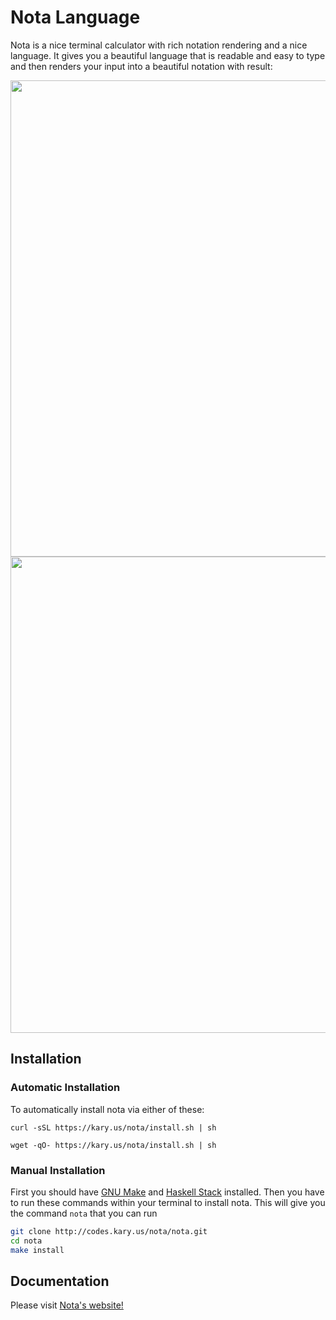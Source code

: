
# Nota Language

Nota is a nice terminal calculator with rich notation rendering and a nice language. It gives you a beautiful language that is readable and easy to type and then renders your input into a beautiful notation with result:

<img width="762" src="https://user-images.githubusercontent.com/2157285/62937043-99abae00-bde0-11e9-8ce5-5d7257fa7b28.png">

<img width="762" src="https://user-images.githubusercontent.com/2157285/62937044-99abae00-bde0-11e9-8f6c-c756ba789da8.png">

## Installation

### Automatic Installation
To automatically install nota via either of these:

```
curl -sSL https://kary.us/nota/install.sh | sh
```

```
wget -qO- https://kary.us/nota/install.sh | sh
```

### Manual Installation

First you should have [GNU Make]() and [Haskell Stack](https://docs.haskellstack.org/en/stable/install_and_upgrade/) installed. Then you have to run these commands within your terminal to install nota. This will give you the command `nota` that you can run

```bash
git clone http://codes.kary.us/nota/nota.git
cd nota
make install
```

## Documentation

Please visit [Nota's website!](https://kary.us/nota)